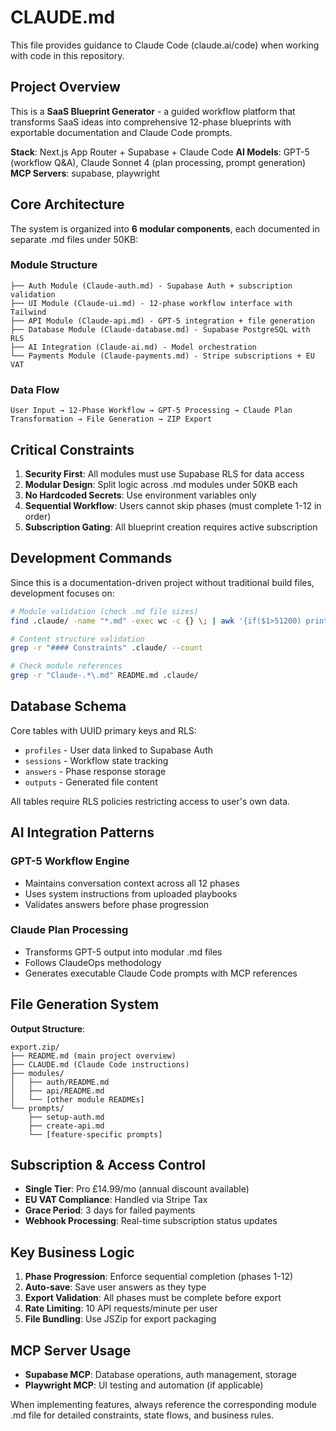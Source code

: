 # CLAUDE.md

This file provides guidance to Claude Code (claude.ai/code) when working with code in this repository.

## Project Overview

This is a **SaaS Blueprint Generator** - a guided workflow platform that transforms SaaS ideas into comprehensive 12-phase blueprints with exportable documentation and Claude Code prompts.

**Stack**: Next.js App Router + Supabase + Claude Code
**AI Models**: GPT-5 (workflow Q&A), Claude Sonnet 4 (plan processing, prompt generation)
**MCP Servers**: supabase, playwright

## Core Architecture

The system is organized into **6 modular components**, each documented in separate .md files under 50KB:

### Module Structure
```
├── Auth Module (Claude-auth.md) - Supabase Auth + subscription validation
├── UI Module (Claude-ui.md) - 12-phase workflow interface with Tailwind
├── API Module (Claude-api.md) - GPT-5 integration + file generation
├── Database Module (Claude-database.md) - Supabase PostgreSQL with RLS
├── AI Integration (Claude-ai.md) - Model orchestration
└── Payments Module (Claude-payments.md) - Stripe subscriptions + EU VAT
```

### Data Flow
```
User Input → 12-Phase Workflow → GPT-5 Processing → Claude Plan Transformation → File Generation → ZIP Export
```

## Critical Constraints

1. **Security First**: All modules must use Supabase RLS for data access
2. **Modular Design**: Split logic across .md modules under 50KB each
3. **No Hardcoded Secrets**: Use environment variables only
4. **Sequential Workflow**: Users cannot skip phases (must complete 1-12 in order)
5. **Subscription Gating**: All blueprint creation requires active subscription

## Development Commands

Since this is a documentation-driven project without traditional build files, development focuses on:

```bash
# Module validation (check .md file sizes)
find .claude/ -name "*.md" -exec wc -c {} \; | awk '{if($1>51200) print "OVERSIZED: " $2 " (" $1 " bytes)"}'

# Content structure validation
grep -r "#### Constraints" .claude/ --count

# Check module references
grep -r "Claude-.*\.md" README.md .claude/
```

## Database Schema

Core tables with UUID primary keys and RLS:
- `profiles` - User data linked to Supabase Auth
- `sessions` - Workflow state tracking  
- `answers` - Phase response storage
- `outputs` - Generated file content

All tables require RLS policies restricting access to user's own data.

## AI Integration Patterns

### GPT-5 Workflow Engine
- Maintains conversation context across all 12 phases
- Uses system instructions from uploaded playbooks
- Validates answers before phase progression

### Claude Plan Processing  
- Transforms GPT-5 output into modular .md files
- Follows ClaudeOps methodology
- Generates executable Claude Code prompts with MCP references

## File Generation System

**Output Structure**:
```
export.zip/
├── README.md (main project overview)
├── CLAUDE.md (Claude Code instructions)
├── modules/
│   ├── auth/README.md
│   ├── api/README.md
│   └── [other module READMEs]
└── prompts/
    ├── setup-auth.md
    ├── create-api.md
    └── [feature-specific prompts]
```

## Subscription & Access Control

- **Single Tier**: Pro £14.99/mo (annual discount available)
- **EU VAT Compliance**: Handled via Stripe Tax
- **Grace Period**: 3 days for failed payments
- **Webhook Processing**: Real-time subscription status updates

## Key Business Logic

1. **Phase Progression**: Enforce sequential completion (phases 1-12)
2. **Auto-save**: Save user answers as they type
3. **Export Validation**: All phases must be complete before export
4. **Rate Limiting**: 10 API requests/minute per user
5. **File Bundling**: Use JSZip for export packaging

## MCP Server Usage

- **Supabase MCP**: Database operations, auth management, storage
- **Playwright MCP**: UI testing and automation (if applicable)

When implementing features, always reference the corresponding module .md file for detailed constraints, state flows, and business rules.